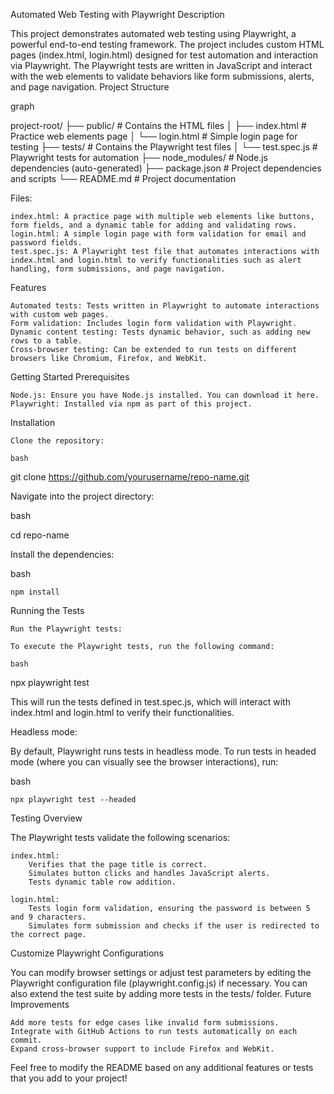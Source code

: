 Automated Web Testing with Playwright
Description

This project demonstrates automated web testing using Playwright, a powerful end-to-end testing framework. The project includes custom HTML pages (index.html, login.html) designed for test automation and interaction via Playwright. The Playwright tests are written in JavaScript and interact with the web elements to validate behaviors like form submissions, alerts, and page navigation.
Project Structure

graph

project-root/
├── public/                 # Contains the HTML files
│   ├── index.html          # Practice web elements page
│   └── login.html          # Simple login page for testing
├── tests/                  # Contains the Playwright test files
│   └── test.spec.js        # Playwright tests for automation
├── node_modules/           # Node.js dependencies (auto-generated)
├── package.json            # Project dependencies and scripts
└── README.md               # Project documentation

Files:

    index.html: A practice page with multiple web elements like buttons, form fields, and a dynamic table for adding and validating rows.
    login.html: A simple login page with form validation for email and password fields.
    test.spec.js: A Playwright test file that automates interactions with index.html and login.html to verify functionalities such as alert handling, form submissions, and page navigation.

Features

    Automated tests: Tests written in Playwright to automate interactions with custom web pages.
    Form validation: Includes login form validation with Playwright.
    Dynamic content testing: Tests dynamic behavior, such as adding new rows to a table.
    Cross-browser testing: Can be extended to run tests on different browsers like Chromium, Firefox, and WebKit.

Getting Started
Prerequisites

    Node.js: Ensure you have Node.js installed. You can download it here.
    Playwright: Installed via npm as part of this project.

Installation

    Clone the repository:

    bash

git clone https://github.com/yourusername/repo-name.git

Navigate into the project directory:

bash

cd repo-name

Install the dependencies:

bash

    npm install

Running the Tests

    Run the Playwright tests:

    To execute the Playwright tests, run the following command:

    bash

npx playwright test

This will run the tests defined in test.spec.js, which will interact with index.html and login.html to verify their functionalities.

Headless mode:

By default, Playwright runs tests in headless mode. To run tests in headed mode (where you can visually see the browser interactions), run:

bash

    npx playwright test --headed

Testing Overview

The Playwright tests validate the following scenarios:

    index.html:
        Verifies that the page title is correct.
        Simulates button clicks and handles JavaScript alerts.
        Tests dynamic table row addition.

    login.html:
        Tests login form validation, ensuring the password is between 5 and 9 characters.
        Simulates form submission and checks if the user is redirected to the correct page.

Customize Playwright Configurations

You can modify browser settings or adjust test parameters by editing the Playwright configuration file (playwright.config.js) if necessary. You can also extend the test suite by adding more tests in the tests/ folder.
Future Improvements

    Add more tests for edge cases like invalid form submissions.
    Integrate with GitHub Actions to run tests automatically on each commit.
    Expand cross-browser support to include Firefox and WebKit.


Feel free to modify the README based on any additional features or tests that you add to your project!
